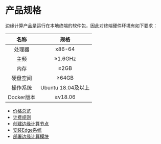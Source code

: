 # 产品规格

边缘计算产品是运行在本地终端的软件包，因此对终端硬件环境有如下要求：

|    名称    |        规格        |
| :--------: | :----------------: |
|   处理器   |       x86-64       |
|    主频    |      ≥1.6GHz       |
|    内存    |        ≥2GB        |
|  硬盘空间  |       ≥64GB        |
|  操作系统  | Ubuntu 18.04及以上 |
| Docker版本 |      ≥v18.06       |
        
- [价格总览](../Pricing/Price-Overview.md)
- [计费规则](../Pricing/Billing-Rules.md)
- [创建边缘计算节点](../Getting-Started/Create-Edgenode.md)
- [安装Edge系统](../Getting-Started/Install-Edge-System.md)
- [部署边缘计算模块](../Operation-Guide/Edge-Module/Deploy-Edge-Module.md)
